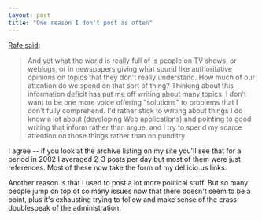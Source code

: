 ```yaml
---
layout: post
title: "One reason I don't post as often"
---
```




<a href="http://rc3.org/2005/11/short_on_attention_shorter_on.php">Rafe said</a>: 

<blockquote>And yet what the world is really full of is people on TV shows, or weblogs, or in newspapers giving what sound like authoritative opinions on topics that they don't really understand. How much of our attention do we spend on that sort of thing? Thinking about this information deficit has put me off writing about many topics. I don't want to be one more voice offering "solutions" to problems that I don't fully comprehend. I'd rather stick to writing about things I do know a lot about (developing Web applications) and pointing to good writing that inform rather than argue, and I try to spend my scarce attention on those things rather than on punditry.</blockquote>

<p>I agree -- if you look at the archive listing on my site you'll see that for a period in 2002 I averaged 2-3 posts per day but most of them were just references. Most of these now take the form of my del.icio.us links.</p>

<p>Another reason is that I used to post a lot more political stuff. But so many people jump on top of so many issues now that there doesn't seem to be a point, plus it's exhausting trying to follow and make sense of the crass doublespeak of the administration.</p>

<p>


